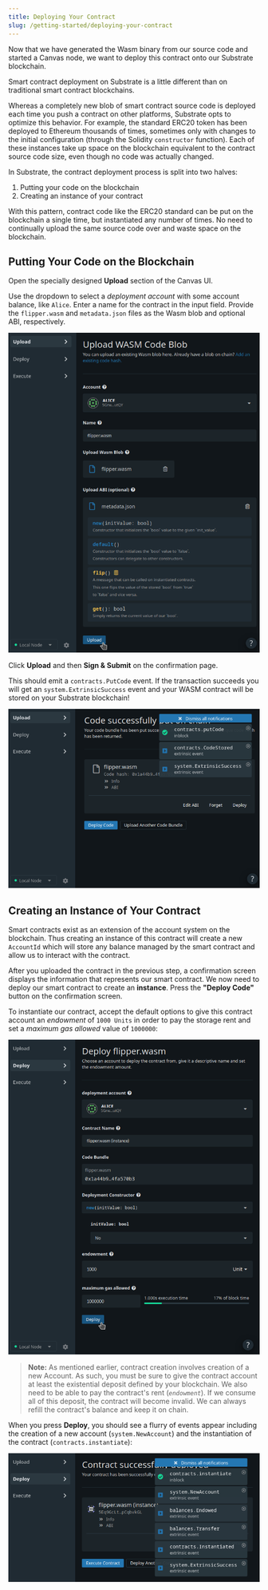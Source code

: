 ```yaml
---
title: Deploying Your Contract
slug: /getting-started/deploying-your-contract
---
```


Now that we have generated the Wasm binary from our source code and started a Canvas node, we want to deploy this contract onto our Substrate blockchain.

Smart contract deployment on Substrate is a little different than on traditional smart contract blockchains.

Whereas a completely new blob of smart contract source code is deployed each time you push a contract on other platforms, Substrate opts to optimize this behavior. For example, the standard ERC20 token has been deployed to Ethereum thousands of times, sometimes only with changes to the initial configuration (through the Solidity `constructor` function). Each of these instances take up space on the blockchain equivalent to the contract source code size, even though no code was actually changed.

In Substrate, the contract deployment process is split into two halves:

1. Putting your code on the blockchain
2. Creating an instance of your contract

With this pattern, contract code like the ERC20 standard can be put on the blockchain a single time, but instantiated any number of times. No need to continually upload the same source code over and waste space on the blockchain.

## Putting Your Code on the Blockchain

Open the specially designed **Upload** section of the Canvas UI.

Use the dropdown to select a _deployment account_ with some account balance, like `Alice`. Enter a name for the contract in the input field. Provide the `flipper.wasm` and `metadata.json` files as the Wasm blob and optional ABI, respectively.

![Contracts code page for deploying Flipper](./assets/flipper-code-page.png)

Click **Upload** and then **Sign & Submit** on the confirmation page.

This should emit a `contracts.PutCode` event. If the transaction succeeds you will get an `system.ExtrinsicSuccess` event and your WASM contract will be stored on your Substrate blockchain!

![An image of events from Flipper code upload](./assets/flipper-upload-events.png)

## Creating an Instance of Your Contract

Smart contracts exist as an extension of the account system on the blockchain. Thus creating an instance of this contract will create a new `AccountId` which will store any balance managed by the smart contract and allow us to interact with the contract.

After you uploaded the contract in the previous step, a confirmation screen displays the information that represents our smart contract. We now need to deploy our smart contract to create an **instance**. Press the **"Deploy Code"** button on the confirmation screen.

To instantiate our contract, accept the default options to give this contract account an _endowment_ of `1000 Units` in order to pay the storage rent and set a _maximum gas allowed_ value of `1000000`:

![An image of the Contracts Instance Page](./assets/flipper-instance-page.png)

> **Note:** As mentioned earlier, contract creation involves creation of a new Account. As such, you must be sure to give the contract account at least the existential deposit defined by your blockchain. We also need to be able to pay the contract's rent (_`endowment`_). If we consume all of this deposit, the contract will become invalid. We can always refill the contract's balance and keep it on chain.

When you press **Deploy**, you should see a flurry of events appear including the creation of a new account (`system.NewAccount`) and the instantiation of the contract (`contracts.instantiate`):

![An image of events from instantiation of Flipper](./assets/flipper-instance-events.png)
